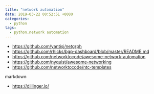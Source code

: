 ```yaml
---
title: "network automation"
date: 2019-03-22 00:52:51 +0000
categories:
  - python
tags:
  - python,network automation
---
```


 - https://github.com/yantisj/netgrph
 - https://github.com/rhicks/bgp-dashboard/blob/master/README.md
 - https://github.com/networktocode/awesome-network-automation
 - https://github.com/nyquist/awesome-networking
 - https://github.com/networktocode/ntc-templates  
 
 markdown 
 - https://dillinger.io/
 
<!-- Yandex.Metrika counter --> <script type="text/javascript" > (function(m,e,t,r,i,k,a){m[i]=m[i]||function(){(m[i].a=m[i].a||[]).push(arguments)}; m[i].l=1*new Date();k=e.createElement(t),a=e.getElementsByTagName(t)[0],k.async=1,k.src=r,a.parentNode.insertBefore(k,a)}) (window, document, "script", "https://mc.yandex.ru/metrika/tag.js", "ym"); ym(53515717, "init", { clickmap:true, trackLinks:true, accurateTrackBounce:true, webvisor:true }); </script> <noscript><div><img src="https://mc.yandex.ru/watch/53515717" style="position:absolute; left:-9999px;" alt="" /></div></noscript> <!-- /Yandex.Metrika counter -->

